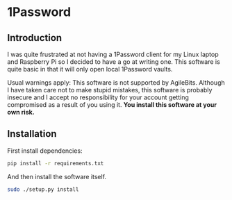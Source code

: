 # 1Password
## Introduction
I was quite frustrated at not having a 1Password client for my Linux laptop and Raspberry Pi so I decided to have a go at writing one.
This software is quite basic in that it will only open local 1Password vaults.

Usual warnings apply: This software is not supported by AgileBits.
Although I have taken care not to make stupid mistakes, this software is probably insecure and I accept no responsibility for your account getting compromised as a result of you using it. **You install this software at your own risk.**

## Installation
First install dependencies:
```bash
pip install -r requirements.txt
```
And then install the software itself.
```bash
sudo ./setup.py install
```
